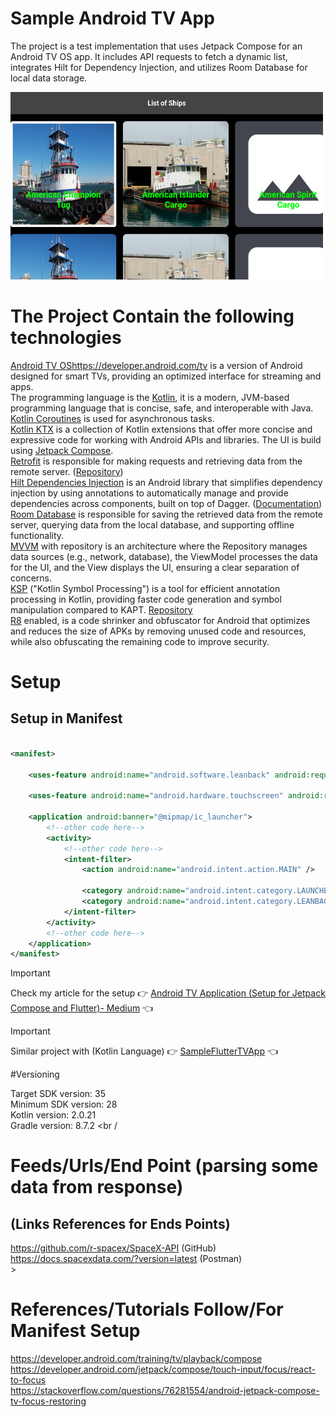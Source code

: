 # Sample Android TV App

The project is a test implementation that uses Jetpack Compose for an Android TV OS app. It includes
API requests to fetch a dynamic list, integrates Hilt for Dependency Injection, and utilizes Room
Database for local data storage.

<a title="simulator_image"><img src="Screenshot_20231119_124940.png" height="300" width="500"></a>

# The Project Contain the following technologies

[Android TV OS]()https://developer.android.com/tv is a version of Android designed for smart TVs,
providing an optimized interface for streaming and apps. <br />
The programming language is the [Kotlin](https://kotlinlang.org/docs/getting-started.html), it is a
modern, JVM-based programming language that is concise, safe, and interoperable with Java. <br />
[Kotlin Coroutines](https://kotlinlang.org/docs/coroutines-overview.html) is used for asynchronous
tasks. <br />
[Kotlin KTX](https://developer.android.com/kotlin/ktx) is a collection of Kotlin extensions that
offer more concise and expressive code for working with Android APIs and libraries.
The UI is build using [Jetpack Compose](https://developer.android.com/develop/ui/compose). <br />
[Retrofit](https://square.github.io/retrofit/) is responsible for making requests and retrieving
data from the remote server. ([Repository](https://github.com/square/retrofit)) <br />
[Hilt Dependencies Injection](https://developer.android.com/training/dependency-injection/hilt-android)
is an Android library that simplifies dependency injection by using annotations to automatically
manage and provide dependencies across components, built on top of
Dagger. ([Documentation](https://dagger.dev/hilt/)) <br />
[Room Database](https://developer.android.com/training/data-storage/room) is responsible for saving
the retrieved data from the remote server, querying data from the local database, and supporting
offline functionality.  <br />
[MVVM](https://developer.android.com/topic/architecture#recommended-app-arch) with repository is an
architecture where the Repository manages data sources (e.g., network, database), the ViewModel
processes the data for the UI, and the View displays the UI, ensuring a clear separation of
concerns. <br />
[KSP](https://developer.android.com/build/migrate-to-ksp) ("Kotlin Symbol Processing") is a tool for
efficient annotation processing in Kotlin, providing faster code generation and symbol manipulation
compared to KAPT. [Repository](https://github.com/google/ksp) <br />
[R8](https://developer.android.com/build/shrink-code) enabled, is a code shrinker and obfuscator for
Android that optimizes and reduces the size of APKs by removing unused code and resources, while
also obfuscating the remaining code to improve security. <br />

# Setup

## Setup in Manifest

```xml

<manifest>

    <uses-feature android:name="android.software.leanback" android:required="false" />

    <uses-feature android:name="android.hardware.touchscreen" android:required="false" />

    <application android:banner="@mipmap/ic_launcher">
        <!--other code here-->
        <activity>
            <!--other code here-->
            <intent-filter>
                <action android:name="android.intent.action.MAIN" />

                <category android:name="android.intent.category.LAUNCHER" />
                <category android:name="android.intent.category.LEANBACK_LAUNCHER" />
            </intent-filter>
        </activity>
        <!--other code here-->
    </application>
</manifest>
```

> [!IMPORTANT]  
> Check my article for the setup :point_right: [Android TV Application (Setup for Jetpack Compose and Flutter)- Medium](https://medium.com/@nicosnicolaou/android-tv-application-jetpack-compose-and-flutter-f4decfa765c6) :point_left: <br />

> [!IMPORTANT]
> Similar project with (Kotlin Language) :point_right: [SampleFlutterTVApp](https://github.com/NicosNicolaou16/SampleFlutterTVApp) :point_left: <br />

#Versioning

Target SDK version: 35 <br />
Minimum SDK version: 28 <br />
Kotlin version: 2.0.21 <br />
Gradle version: 8.7.2 <br /

# Feeds/Urls/End Point (parsing some data from response)

## (Links References for Ends Points)

https://github.com/r-spacex/SpaceX-API (GitHub) <br />
https://docs.spacexdata.com/?version=latest (Postman) <br />>

# References/Tutorials Follow/For Manifest Setup

https://developer.android.com/training/tv/playback/compose <br />
https://developer.android.com/jetpack/compose/touch-input/focus/react-to-focus <br />
https://stackoverflow.com/questions/76281554/android-jetpack-compose-tv-focus-restoring <br />